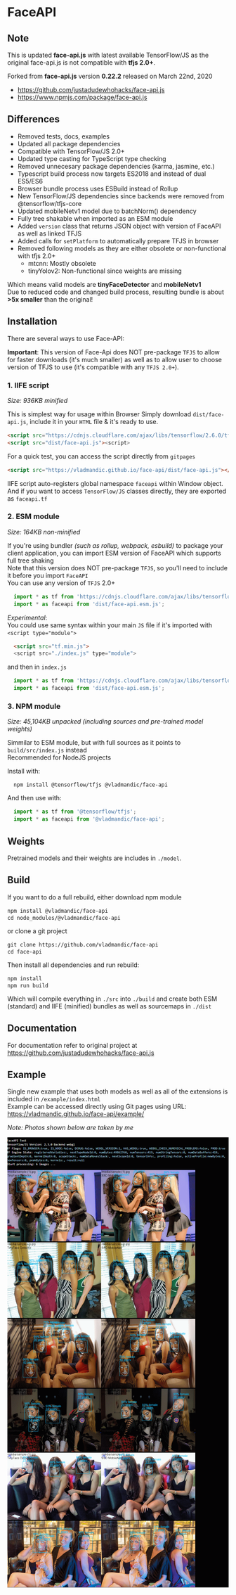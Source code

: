 # FaceAPI

## Note

This is updated **face-api.js** with latest available TensorFlow/JS as the original face-api.js is not compatible with **tfjs 2.0+**.  

Forked from **face-api.js** version **0.22.2** released on March 22nd, 2020  

- <https://github.com/justadudewhohacks/face-api.js>  
- <https://www.npmjs.com/package/face-api.js>  

## Differences

- Removed tests, docs, examples  
- Updated all package dependencies  
- Compatible with TensorFlow/JS 2.0+  
- Updated type casting for TypeScript type checking
- Removed unnecesary package dependencies (karma, jasmine, etc.)  
- Typescript build process now targets ES2018 and instead of dual ES5/ES6  
- Browser bundle process uses ESBuild instead of Rollup
- New TensorFlow/JS dependencies since backends were removed from @tensorflow/tfjs-core
- Updated mobileNetv1 model due to batchNorm() dependency
- Fully tree shakable when imported as an ESM module
- Added `version` class that returns JSON object with version of FaceAPI as well as linked TFJS
- Added calls for `setPlatform` to automatically prepare TFJS in browser
- Removed following models as they are either obsolete or non-functional with tfjs 2.0+
  - mtcnn: Mostly obsolete
  - tinyYolov2: Non-functional since weights are missing

Which means valid models are **tinyFaceDetector** and **mobileNetv1**  
Due to reduced code and changed build process, resulting bundle is about **>5x smaller** than the original!  

## Installation

There are several ways to use Face-API: 

**Important**: This version of Face-Api does NOT pre-package `TFJS` to allow for faster downloads (it's much smaller) as well as to allow user to choose version of TFJS to use (it's compatible with any `TFJS 2.0+`).

### 1. IIFE script
*Size: 936KB minified*

This is simplest way for usage within Browser
Simply download `dist/face-api.js`, include it in your `HTML` file & it's ready to use.

```html
<script src="https://cdnjs.cloudflare.com/ajax/libs/tensorflow/2.6.0/tf.min.js"></script>
<script src="dist/face-api.js"><script>
``` 

For a quick test, you can access the script directly from `gitpages`

```html
<script src="https://vladmandic.github.io/face-api/dist/face-api.js"></script>
```

IIFE script auto-registers global namespace `faceapi` within Window object.  
And if you want to access `TensorFlow/JS` classes directly, they are exported as `faceapi.tf`

### 2. ESM module
*Size: 164KB non-minified*

If you're using bundler *(such as rollup, webpack, esbuild)* to package your client application, you can import ESM version of FaceAPI which supports full tree shaking  
Note that this version does NOT pre-package `TFJS`, so you'll need to include it before you import `FaceAPI`  
You can use any version of `TFJS` 2.0+  

```js
  import * as tf from 'https://cdnjs.cloudflare.com/ajax/libs/tensorflow/2.6.0/tf.min.js'; // load directly from CDN
  import * as faceapi from 'dist/face-api.esm.js';
```
*Experimental*:  
You could use same syntax within your main `JS` file if it's imported with `<script type="module">`  

```html
  <script src="tf.min.js">
  <script src="./index.js" type="module">
```
and then in `index.js`

```js
  import * as tf from 'https://cdnjs.cloudflare.com/ajax/libs/tensorflow/2.6.0/tf.min.js'; // load directly from CDN
  import * as faceapi from 'dist/face-api.esm.js';
```

### 3. NPM module
*Size: 45,104KB unpacked (including sources and pre-trained model weights)*

Simmilar to ESM module, but with full sources as it points to `build/src/index.js` instead  
Recommended for NodeJS projects

Install with:
```shell
  npm install @tensorflow/tfjs @vladmandic/face-api 
```
And then use with:
```js
  import * as tf from '@tensorflow/tfjs';
  import * as faceapi from '@vladmandic/face-api';
```

## Weights

Pretrained models and their weights are includes in `./model`.

## Build

If you want to do a full rebuild, either download npm module
```shell
npm install @vladmandic/face-api
cd node_modules/@vladmandic/face-api
```

or clone a git project
```shell
git clone https://github.com/vladmandic/face-api
cd face-api
```

Then install all dependencies and run rebuild:
```shell
npm install
npm run build
```

Which will compile everything in `./src` into `./build` and create both ESM (standard) and IIFE (minified) bundles as well as sourcemaps in `./dist`

## Documentation

For documentation refer to original project at <https://github.com/justadudewhohacks/face-api.js>  

## Example

Single new example that uses both models as well as all of the extensions is included in `/example/index.html`  
Example can be accessed directly using Git pages using URL: <https://vladmandic.github.io/face-api/example/>

*Note: Photos shown below are taken by me*

![alt text](example/screenshot.png)
